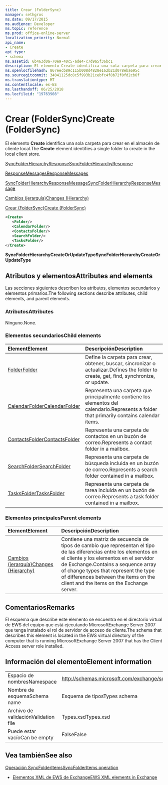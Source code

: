 ```yaml
---
title: Crear (FolderSync)
manager: sethgros
ms.date: 09/17/2015
ms.audience: Developer
ms.topic: reference
ms.prod: office-online-server
localization_priority: Normal
api_name:
- Create
api_type:
- schema
ms.assetid: 6b463d0a-70e9-40c5-ade4-c7d9a5f36bc1
description: El elemento Create identifica una sola carpeta para crear en el almacén de cliente local.
ms.openlocfilehash: 867eecb89c115b008d4828e162b21d078eba695c
ms.sourcegitcommit: 34041125dc8c5f993b21cebfc4f8b72f0fd2cb6f
ms.translationtype: MT
ms.contentlocale: es-ES
ms.lasthandoff: 06/25/2018
ms.locfileid: "19763908"
---
```

# <a name="create-foldersync"></a><span data-ttu-id="c5ab6-103">Crear (FolderSync)</span><span class="sxs-lookup"><span data-stu-id="c5ab6-103">Create (FolderSync)</span></span>

<span data-ttu-id="c5ab6-104">El elemento **Create** identifica una sola carpeta para crear en el almacén de cliente local.</span><span class="sxs-lookup"><span data-stu-id="c5ab6-104">The **Create** element identifies a single folder to create in the local client store.</span></span> 
  
[<span data-ttu-id="c5ab6-105">SyncFolderHierarchyResponse</span><span class="sxs-lookup"><span data-stu-id="c5ab6-105">SyncFolderHierarchyResponse</span></span>](syncfolderhierarchyresponse.md)
  
[<span data-ttu-id="c5ab6-106">ResponseMessages</span><span class="sxs-lookup"><span data-stu-id="c5ab6-106">ResponseMessages</span></span>](responsemessages.md)
  
[<span data-ttu-id="c5ab6-107">SyncFolderHierarchyResponseMessage</span><span class="sxs-lookup"><span data-stu-id="c5ab6-107">SyncFolderHierarchyResponseMessage</span></span>](syncfolderhierarchyresponsemessage.md)
  
[<span data-ttu-id="c5ab6-108">Cambios (jerarquía)</span><span class="sxs-lookup"><span data-stu-id="c5ab6-108">Changes (Hierarchy)</span></span>](changes-hierarchy.md)
  
[<span data-ttu-id="c5ab6-109">Crear (FolderSync)</span><span class="sxs-lookup"><span data-stu-id="c5ab6-109">Create (FolderSync)</span></span>](create-foldersync.md)
  
```xml
<Create>
   <Folder/>
   <CalendarFolder/>
   <ContactsFolder/>
   <SearchFolder/>
   <TasksFolder/>
</Create>
```

 <span data-ttu-id="c5ab6-110">**SyncFolderHierarchyCreateOrUpdateType**</span><span class="sxs-lookup"><span data-stu-id="c5ab6-110">**SyncFolderHierarchyCreateOrUpdateType**</span></span>
## <a name="attributes-and-elements"></a><span data-ttu-id="c5ab6-111">Atributos y elementos</span><span class="sxs-lookup"><span data-stu-id="c5ab6-111">Attributes and elements</span></span>

<span data-ttu-id="c5ab6-112">Las secciones siguientes describen los atributos, elementos secundarios y elementos primarios.</span><span class="sxs-lookup"><span data-stu-id="c5ab6-112">The following sections describe attributes, child elements, and parent elements.</span></span>
  
### <a name="attributes"></a><span data-ttu-id="c5ab6-113">Atributos</span><span class="sxs-lookup"><span data-stu-id="c5ab6-113">Attributes</span></span>

<span data-ttu-id="c5ab6-114">Ninguno.</span><span class="sxs-lookup"><span data-stu-id="c5ab6-114">None.</span></span>
  
### <a name="child-elements"></a><span data-ttu-id="c5ab6-115">Elementos secundarios</span><span class="sxs-lookup"><span data-stu-id="c5ab6-115">Child elements</span></span>

|<span data-ttu-id="c5ab6-116">**Element**</span><span class="sxs-lookup"><span data-stu-id="c5ab6-116">**Element**</span></span>|<span data-ttu-id="c5ab6-117">**Descripción**</span><span class="sxs-lookup"><span data-stu-id="c5ab6-117">**Description**</span></span>|
|:-----|:-----|
|[<span data-ttu-id="c5ab6-118">Folder</span><span class="sxs-lookup"><span data-stu-id="c5ab6-118">Folder</span></span>](folder.md) <br/> |<span data-ttu-id="c5ab6-119">Define la carpeta para crear, obtener, buscar, sincronizar o actualizar.</span><span class="sxs-lookup"><span data-stu-id="c5ab6-119">Defines the folder to create, get, find, synchronize, or update.</span></span>  <br/> |
|[<span data-ttu-id="c5ab6-120">CalendarFolder</span><span class="sxs-lookup"><span data-stu-id="c5ab6-120">CalendarFolder</span></span>](calendarfolder.md) <br/> |<span data-ttu-id="c5ab6-121">Representa una carpeta que principalmente contiene los elementos del calendario.</span><span class="sxs-lookup"><span data-stu-id="c5ab6-121">Represents a folder that primarily contains calendar items.</span></span>  <br/> |
|[<span data-ttu-id="c5ab6-122">ContactsFolder</span><span class="sxs-lookup"><span data-stu-id="c5ab6-122">ContactsFolder</span></span>](contactsfolder.md) <br/> |<span data-ttu-id="c5ab6-123">Representa una carpeta de contactos en un buzón de correo.</span><span class="sxs-lookup"><span data-stu-id="c5ab6-123">Represents a contact folder in a mailbox.</span></span>  <br/> |
|[<span data-ttu-id="c5ab6-124">SearchFolder</span><span class="sxs-lookup"><span data-stu-id="c5ab6-124">SearchFolder</span></span>](searchfolder.md) <br/> |<span data-ttu-id="c5ab6-125">Representa una carpeta de búsqueda incluida en un buzón de correo.</span><span class="sxs-lookup"><span data-stu-id="c5ab6-125">Represents a search folder contained in a mailbox.</span></span>  <br/> |
|[<span data-ttu-id="c5ab6-126">TasksFolder</span><span class="sxs-lookup"><span data-stu-id="c5ab6-126">TasksFolder</span></span>](tasksfolder.md) <br/> |<span data-ttu-id="c5ab6-127">Representa una carpeta de tarea incluida en un buzón de correo.</span><span class="sxs-lookup"><span data-stu-id="c5ab6-127">Represents a task folder contained in a mailbox.</span></span>  <br/> |
   
### <a name="parent-elements"></a><span data-ttu-id="c5ab6-128">Elementos principales</span><span class="sxs-lookup"><span data-stu-id="c5ab6-128">Parent elements</span></span>

|<span data-ttu-id="c5ab6-129">**Element**</span><span class="sxs-lookup"><span data-stu-id="c5ab6-129">**Element**</span></span>|<span data-ttu-id="c5ab6-130">**Descripción**</span><span class="sxs-lookup"><span data-stu-id="c5ab6-130">**Description**</span></span>|
|:-----|:-----|
|[<span data-ttu-id="c5ab6-131">Cambios (jerarquía)</span><span class="sxs-lookup"><span data-stu-id="c5ab6-131">Changes (Hierarchy)</span></span>](changes-hierarchy.md) <br/> |<span data-ttu-id="c5ab6-132">Contiene una matriz de secuencia de tipos de cambio que representan el tipo de las diferencias entre los elementos en el cliente y los elementos en el servidor de Exchange.</span><span class="sxs-lookup"><span data-stu-id="c5ab6-132">Contains a sequence array of change types that represent the type of differences between the items on the client and the items on the Exchange server.</span></span>  <br/> |
   
## <a name="remarks"></a><span data-ttu-id="c5ab6-133">Comentarios</span><span class="sxs-lookup"><span data-stu-id="c5ab6-133">Remarks</span></span>

<span data-ttu-id="c5ab6-134">El esquema que describe este elemento se encuentra en el directorio virtual de EWS del equipo que está ejecutando MicrosoftExchange Server 2007 que tenga instalado el rol de servidor de acceso de cliente.</span><span class="sxs-lookup"><span data-stu-id="c5ab6-134">The schema that describes this element is located in the EWS virtual directory of the computer that is running MicrosoftExchange Server 2007 that has the Client Access server role installed.</span></span>
  
## <a name="element-information"></a><span data-ttu-id="c5ab6-135">Información del elemento</span><span class="sxs-lookup"><span data-stu-id="c5ab6-135">Element information</span></span>

|||
|:-----|:-----|
|<span data-ttu-id="c5ab6-136">Espacio de nombres</span><span class="sxs-lookup"><span data-stu-id="c5ab6-136">Namespace</span></span>  <br/> |http://schemas.microsoft.com/exchange/services/2006/types  <br/> |
|<span data-ttu-id="c5ab6-137">Nombre de esquema</span><span class="sxs-lookup"><span data-stu-id="c5ab6-137">Schema name</span></span>  <br/> |<span data-ttu-id="c5ab6-138">Esquema de tipos</span><span class="sxs-lookup"><span data-stu-id="c5ab6-138">Types schema</span></span>  <br/> |
|<span data-ttu-id="c5ab6-139">Archivo de validación</span><span class="sxs-lookup"><span data-stu-id="c5ab6-139">Validation file</span></span>  <br/> |<span data-ttu-id="c5ab6-140">Types.xsd</span><span class="sxs-lookup"><span data-stu-id="c5ab6-140">Types.xsd</span></span>  <br/> |
|<span data-ttu-id="c5ab6-141">Puede estar vacío</span><span class="sxs-lookup"><span data-stu-id="c5ab6-141">Can be empty</span></span>  <br/> |<span data-ttu-id="c5ab6-142">False</span><span class="sxs-lookup"><span data-stu-id="c5ab6-142">False</span></span>  <br/> |
   
## <a name="see-also"></a><span data-ttu-id="c5ab6-143">Vea también</span><span class="sxs-lookup"><span data-stu-id="c5ab6-143">See also</span></span>



[<span data-ttu-id="c5ab6-144">Operación SyncFolderItems</span><span class="sxs-lookup"><span data-stu-id="c5ab6-144">SyncFolderItems operation</span></span>](syncfolderitems-operation.md)


- [<span data-ttu-id="c5ab6-145">Elementos XML de EWS de Exchange</span><span class="sxs-lookup"><span data-stu-id="c5ab6-145">EWS XML elements in Exchange</span></span>](ews-xml-elements-in-exchange.md)

